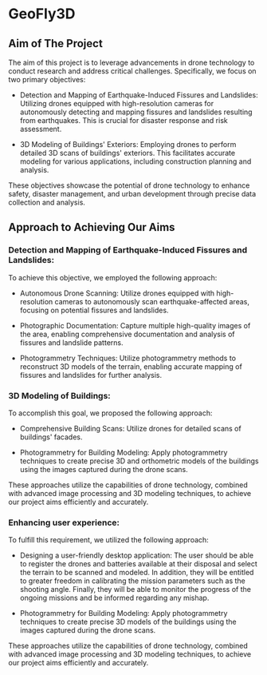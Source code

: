 # GeoFly3D



## Aim of The Project
The aim of this project is to leverage advancements in drone technology to conduct research and address critical challenges. Specifically, we focus on two primary objectives:

* Detection and Mapping of Earthquake-Induced Fissures and Landslides:
Utilizing drones equipped with high-resolution cameras for autonomously detecting and mapping fissures and landslides resulting from earthquakes. This is crucial for disaster response and risk assessment.

* 3D Modeling of Buildings' Exteriors:
Employing drones to perform detailed 3D scans of buildings' exteriors. This facilitates accurate modeling for various applications, including construction planning and analysis.

These objectives showcase the potential of drone technology to enhance safety, disaster management, and urban development through precise data collection and analysis.

## Approach to Achieving Our Aims
### Detection and Mapping of Earthquake-Induced Fissures and Landslides:
To achieve this objective, we employed the following approach:

* Autonomous Drone Scanning:
Utilize drones equipped with high-resolution cameras to autonomously scan earthquake-affected areas, focusing on potential fissures and landslides.

* Photographic Documentation:
Capture multiple high-quality images of the area, enabling comprehensive documentation and analysis of fissures and landslide patterns.

* Photogrammetry Techniques:
Utilize photogrammetry methods to reconstruct 3D models of the terrain, enabling accurate mapping of fissures and landslides for further analysis.

### 3D Modeling of Buildings:
To accomplish this goal, we proposed the following approach:

* Comprehensive Building Scans:
Utilize drones for detailed scans of buildings' facades.

* Photogrammetry for Building Modeling:
Apply photogrammetry techniques to create precise 3D and orthometric models of the buildings using the images captured during the drone scans.

These approaches utilize the capabilities of drone technology, combined with advanced image processing and 3D modeling techniques, to achieve our project aims efficiently and accurately.

### Enhancing user experience:
To fulfill this requirement, we utilized the following approach:

* Designing a user-friendly desktop application:
The user should be able to register the drones and batteries available at their disposal and select the terrain to be scanned and modeled. In addition, they will be entitled to greater freedom in calibrating the mission parameters such as the shooting angle. Finally, they will be able to monitor the progress of the ongoing missions and be informed regarding any mishap.

* Photogrammetry for Building Modeling:
Apply photogrammetry techniques to create precise 3D models of the buildings using the images captured during the drone scans.


These approaches utilize the capabilities of drone technology, combined with advanced image processing and 3D modeling techniques, to achieve our project aims efficiently and accurately.

